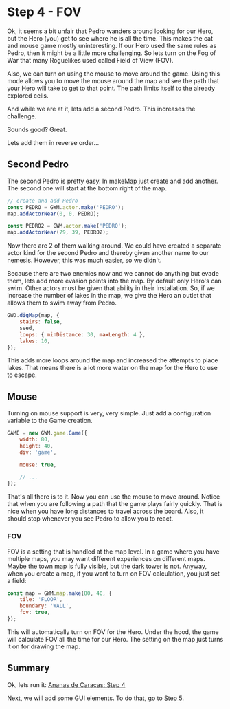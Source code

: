 # Step 4 - FOV

Ok, it seems a bit unfair that Pedro wanders around looking for our Hero, but the Hero (you) get to see where he is all the time. This makes the cat and mouse game mostly uninteresting. If our Hero used the same rules as Pedro, then it might be a little more challenging. So lets turn on the Fog of War that many Roguelikes used called Field of View (FOV).

Also, we can turn on using the mouse to move around the game. Using this mode allows you to move the mouse around the map and see the path that your Hero will take to get to that point. The path limits itself to the already explored cells.

And while we are at it, lets add a second Pedro. This increases the challenge.

Sounds good? Great.

Lets add them in reverse order...

## Second Pedro

The second Pedro is pretty easy. In makeMap just create and add another. The second one will start at the bottom right of the map.

```js
// create and add Pedro
const PEDRO = GWM.actor.make('PEDRO');
map.addActorNear(0, 0, PEDRO);

const PEDRO2 = GWM.actor.make('PEDRO');
map.addActorNear(79, 39, PEDRO2);
```

Now there are 2 of them walking around. We could have created a separate actor kind for the second Pedro and thereby given another name to our nemesis. However, this was much easier, so we didn't.

Because there are two enemies now and we cannot do anything but evade them, lets add more evasion points into the map. By default only Hero's can swim. Other actors must be given that ability in their installation. So, if we increase the number of lakes in the map, we give the Hero an outlet that allows them to swim away from Pedro.

```js
GWD.digMap(map, {
    stairs: false,
    seed,
    loops: { minDistance: 30, maxLength: 4 },
    lakes: 10,
});
```

This adds more loops around the map and increased the attempts to place lakes. That means there is a lot more water on the map for the Hero to use to escape.

## Mouse

Turning on mouse support is very, very simple. Just add a configuration variable to the Game creation.

```js
GAME = new GWM.game.Game({
    width: 80,
    height: 40,
    div: 'game',

    mouse: true,

    // ...
});
```

That's all there is to it. Now you can use the mouse to move around. Notice that when you are following a path that the game plays fairly quickly. That is nice when you have long distances to travel across the board. Also, it should stop whenever you see Pedro to allow you to react.

### FOV

FOV is a setting that is handled at the map level. In a game where you have multiple maps, you may want different experiences on different maps. Maybe the town map is fully visible, but the dark tower is not. Anyway, when you create a map, if you want to turn on FOV calculation, you just set a field:

```js
const map = GWM.map.make(80, 40, {
    tile: 'FLOOR',
    boundary: 'WALL',
    fov: true,
});
```

This will automatically turn on FOV for the Hero. Under the hood, the game will calculate FOV all the time for our Hero. The setting on the map just turns it on for drawing the map.

## Summary

Ok, lets run it: [Ananas de Caracas: Step 4](tutorial/step04)

Next, we will add some GUI elements. To do that, go to [Step 5](#tutorial/step05).
